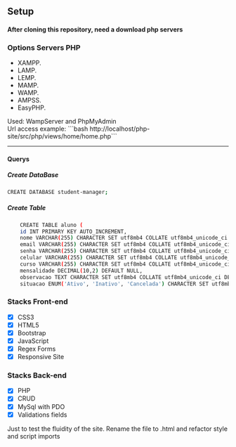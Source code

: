
## Setup

#### After cloning this repository, need a download php servers

### Options Servers PHP
- XAMPP.
- LAMP.
- LEMP.
- MAMP.
- WAMP.
- AMPSS.
- EasyPHP.

<p>Used: WampServer and PhpMyAdmin<br>Url access example: ```bash
    http://localhost/php-site/src/php/views/home/home.php```</p>
<hr>

#### Querys

##### Create DataBase
```bash
CREATE DATABASE student-manager; 
```

##### Create Table
```bash
    CREATE TABLE aluno (
    id INT PRIMARY KEY AUTO_INCREMENT,
    nome VARCHAR(255) CHARACTER SET utf8mb4 COLLATE utf8mb4_unicode_ci NOT NULL,
    email VARCHAR(255) CHARACTER SET utf8mb4 COLLATE utf8mb4_unicode_ci NOT NULL,
    senha VARCHAR(255) CHARACTER SET utf8mb4 COLLATE utf8mb4_unicode_ci NOT NULL,
    celular VARCHAR(255) CHARACTER SET utf8mb4 COLLATE utf8mb4_unicode_ci NOT NULL,
    curso VARCHAR(255) CHARACTER SET utf8mb4 COLLATE utf8mb4_unicode_ci DEFAULT NULL,
    mensalidade DECIMAL(10,2) DEFAULT NULL,
    observacao TEXT CHARACTER SET utf8mb4 COLLATE utf8mb4_unicode_ci DEFAULT NULL,
    situacao ENUM('Ativo', 'Inativo', 'Cancelada') CHARACTER SET utf8mb4 COLLATE utf8mb4_unicode_ci DEFAULT NULL );
 ```

### Stacks Front-end 

- [x] CSS3
- [x] HTML5
- [x] Bootstrap 
- [x] JavaScript
- [x] Regex Forms
- [x] Responsive Site

### Stacks Back-end 
- [x] PHP
- [x] CRUD 
- [x] MySql with PDO
- [x] Validations fields

<p>
Just to test the fluidity of the site. Rename the file to .html and refactor style and script imports</p>
